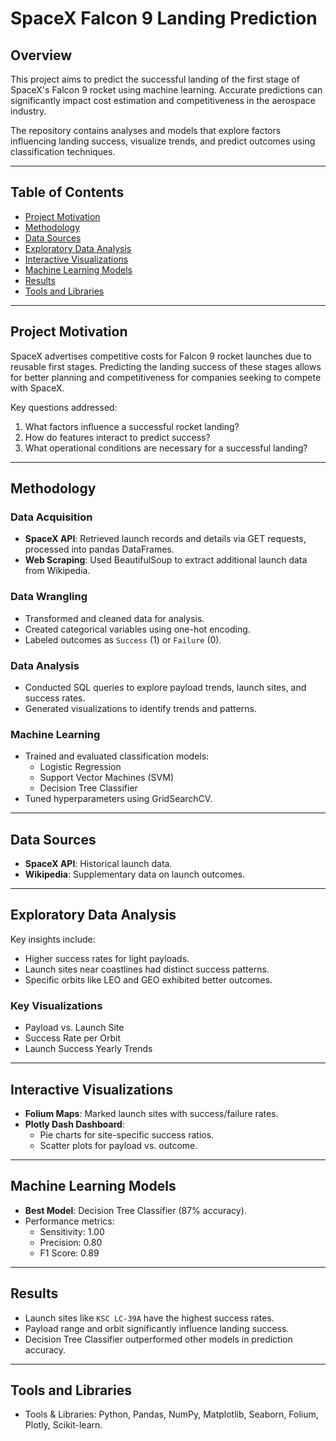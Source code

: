# SpaceX Falcon 9 Landing Prediction

## Overview
This project aims to predict the successful landing of the first stage of SpaceX's Falcon 9 rocket using machine learning. Accurate predictions can significantly impact cost estimation and competitiveness in the aerospace industry.

The repository contains analyses and models that explore factors influencing landing success, visualize trends, and predict outcomes using classification techniques.

---

## Table of Contents
- [Project Motivation](#project-motivation)
- [Methodology](#methodology)
- [Data Sources](#data-sources)
- [Exploratory Data Analysis](#exploratory-data-analysis)
- [Interactive Visualizations](#interactive-visualizations)
- [Machine Learning Models](#machine-learning-models)
- [Results](#results)
- [Tools and Libraries](#tools-and-libraries)


---

## Project Motivation
SpaceX advertises competitive costs for Falcon 9 rocket launches due to reusable first stages. Predicting the landing success of these stages allows for better planning and competitiveness for companies seeking to compete with SpaceX.

Key questions addressed:
1. What factors influence a successful rocket landing?
2. How do features interact to predict success?
3. What operational conditions are necessary for a successful landing?

---

## Methodology
### Data Acquisition
- **SpaceX API**: Retrieved launch records and details via GET requests, processed into pandas DataFrames.
- **Web Scraping**: Used BeautifulSoup to extract additional launch data from Wikipedia.

### Data Wrangling
- Transformed and cleaned data for analysis.
- Created categorical variables using one-hot encoding.
- Labeled outcomes as `Success` (1) or `Failure` (0).

### Data Analysis
- Conducted SQL queries to explore payload trends, launch sites, and success rates.
- Generated visualizations to identify trends and patterns.

### Machine Learning
- Trained and evaluated classification models:
  - Logistic Regression
  - Support Vector Machines (SVM)
  - Decision Tree Classifier
- Tuned hyperparameters using GridSearchCV.

---

## Data Sources
- **SpaceX API**: Historical launch data.
- **Wikipedia**: Supplementary data on launch outcomes.

---

## Exploratory Data Analysis
Key insights include:
- Higher success rates for light payloads.
- Launch sites near coastlines had distinct success patterns.
- Specific orbits like LEO and GEO exhibited better outcomes.

### Key Visualizations
- Payload vs. Launch Site
- Success Rate per Orbit
- Launch Success Yearly Trends

---

## Interactive Visualizations
- **Folium Maps**: Marked launch sites with success/failure rates.
- **Plotly Dash Dashboard**:
  - Pie charts for site-specific success ratios.
  - Scatter plots for payload vs. outcome.

---

## Machine Learning Models
- **Best Model**: Decision Tree Classifier (87% accuracy).
- Performance metrics:
  - Sensitivity: 1.00
  - Precision: 0.80
  - F1 Score: 0.89

---

## Results
- Launch sites like `KSC LC-39A` have the highest success rates.
- Payload range and orbit significantly influence landing success.
- Decision Tree Classifier outperformed other models in prediction accuracy.

---

## Tools and Libraries
- Tools & Libraries: Python, Pandas, NumPy, Matplotlib, Seaborn, Folium, Plotly, Scikit-learn.
